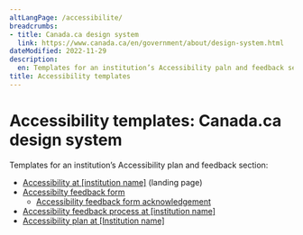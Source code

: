 ```yaml
---
altLangPage: /accessibilite/
breadcrumbs:
- title: Canada.ca design system
  link: https://www.canada.ca/en/government/about/design-system.html
dateModified: 2022-11-29
description: 
  en: Templates for an institution’s Accessibility paln and feedback section. 
title: Accessibility templates
---
```

<h1 property="name" id="wb-cont" dir="ltr"><span class="stacked"><span>Accessibility templates</span>: <span>Canada.ca design system</span></span></h1>
<p>Templates for an institution’s Accessibility plan and feedback section:</p>
<ul>
  <li class="mrgn-tp-lg"><a href="afeedback-04-01-en.html">Accessibility at [institution name]</a> (landing page)</li>
  <li><a href="afeedback-04-03-en.html">Accessibilty feedback form</a>
    <ul>
      <li><a href="afeedback-04-04-en.html">Accessibility feedback form acknowledgement</a></li>
    </ul></li>
  <li><a href="afeedback-04-02-en.html">Accessibility feedback process at [institution name]</a></li>
  <li><a href="afeedback-04-05-en.html">Accessibility plan at [Institution name]</a></li>
</ul>
